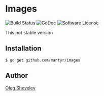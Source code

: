# Images

[![Build Status](https://travis-ci.org/mantyr/images.svg?branch=master)](https://travis-ci.org/mantyr/images) [![GoDoc](https://godoc.org/github.com/mantyr/images?status.png)](http://godoc.org/github.com/mantyr/images) [![Software License](https://img.shields.io/badge/license-MIT-brightgreen.svg)](LICENSE.md)

This not stable version

## Installation

    $ go get github.com/mantyr/images

## Author

[Oleg Shevelev][mantyr]

[mantyr]: https://github.com/mantyr
